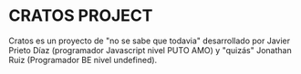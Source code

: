 CRATOS PROJECT
==============

Cratos es un proyecto de "no se sabe que todavia" desarrollado por Javier Prieto Díaz (programador Javascript 
nivel PUTO AMO) y "quizás" Jonathan Ruiz (Programador BE nivel undefined).
